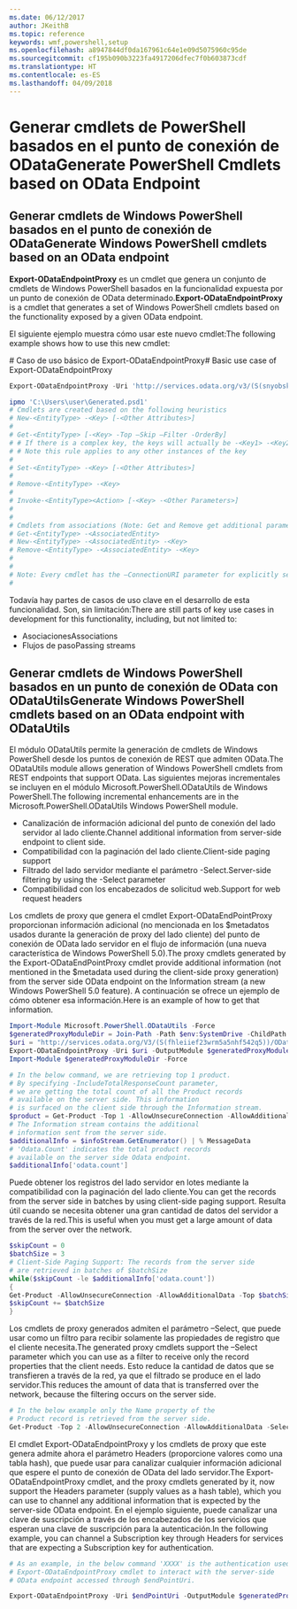 ```yaml
---
ms.date: 06/12/2017
author: JKeithB
ms.topic: reference
keywords: wmf,powershell,setup
ms.openlocfilehash: a8947844df0da167961c64e1e09d5075960c95de
ms.sourcegitcommit: cf195b090b3223fa4917206dfec7f0b603873cdf
ms.translationtype: HT
ms.contentlocale: es-ES
ms.lasthandoff: 04/09/2018
---
```

# <a name="generate-powershell-cmdlets-based-on-odata-endpoint"></a><span data-ttu-id="2cf09-102">Generar cmdlets de PowerShell basados en el punto de conexión de OData</span><span class="sxs-lookup"><span data-stu-id="2cf09-102">Generate PowerShell Cmdlets based on OData Endpoint</span></span>
<a name="generate-windows-powershell-cmdlets-based-on-an-odata-endpoint"></a><span data-ttu-id="2cf09-103">Generar cmdlets de Windows PowerShell basados en el punto de conexión de OData</span><span class="sxs-lookup"><span data-stu-id="2cf09-103">Generate Windows PowerShell cmdlets based on an OData endpoint</span></span>
--------------------------------------------------------------

<span data-ttu-id="2cf09-104">**Export-ODataEndpointProxy** es un cmdlet que genera un conjunto de cmdlets de Windows PowerShell basados en la funcionalidad expuesta por un punto de conexión de OData determinado.</span><span class="sxs-lookup"><span data-stu-id="2cf09-104">**Export-ODataEndpointProxy** is a cmdlet that generates a set of Windows PowerShell cmdlets based on the functionality exposed by a given OData endpoint.</span></span>

<span data-ttu-id="2cf09-105">El siguiente ejemplo muestra cómo usar este nuevo cmdlet:</span><span class="sxs-lookup"><span data-stu-id="2cf09-105">The following example shows how to use this new cmdlet:</span></span>

<span data-ttu-id="2cf09-106">\# Caso de uso básico de Export-ODataEndpointProxy</span><span class="sxs-lookup"><span data-stu-id="2cf09-106">\# Basic use case of Export-ODataEndpointProxy</span></span>

```powershell
Export-ODataEndpointProxy -Uri 'http://services.odata.org/v3/(S(snyobsk1hhutkb2yulwldgf1))/odata/odata.svc' -OutputModule C:\Users\user\Generated.psd1

ipmo 'C:\Users\user\Generated.psd1'
# Cmdlets are created based on the following heuristics
# New-<EntityType> -<Key> [-<Other Attributes>]
#
# Get-<EntityType> [-<Key> -Top –Skip –Filter -OrderBy]
# # If there is a complex key, the keys will actually be -<Key1> -<Key2>…
# # Note this rule applies to any other instances of the key
#
# Set-<EntityType> -<Key> [-<Other Attributes>]
#
# Remove-<EntityType> -<Key>
#
# Invoke-<EntityType><Action> [-<Key> -<Other Parameters>]
#
#
# Cmdlets from associations (Note: Get and Remove get additional parameter sets)
# Get-<EntityType> -<AssociatedEntity>
# New-<EntityType> -<AssociatedEntity> -<Key>
# Remove-<EntityType> -<AssociatedEntity> -<Key>
#
#
# Note: Every cmdlet has the –ConnectionURI parameter for explicitly setting the URI of the endpoint. This normally uses the same address that you gave the Export-ODataEndpointProxy cmdlet, but can be overridden in this fashion for the sake of similar endpoints.
#
```

<span data-ttu-id="2cf09-107">Todavía hay partes de casos de uso clave en el desarrollo de esta funcionalidad. Son, sin limitación:</span><span class="sxs-lookup"><span data-stu-id="2cf09-107">There are still parts of key use cases in development for this functionality, including, but not limited to:</span></span>
-   <span data-ttu-id="2cf09-108">Asociaciones</span><span class="sxs-lookup"><span data-stu-id="2cf09-108">Associations</span></span>
-   <span data-ttu-id="2cf09-109">Flujos de paso</span><span class="sxs-lookup"><span data-stu-id="2cf09-109">Passing streams</span></span>

<a name="generate-windows-powershell-cmdlets-based-on-an-odata-endpoint-with-odatautils"></a><span data-ttu-id="2cf09-110">Generar cmdlets de Windows PowerShell basados en un punto de conexión de OData con ODataUtils</span><span class="sxs-lookup"><span data-stu-id="2cf09-110">Generate Windows PowerShell cmdlets based on an OData endpoint with ODataUtils</span></span>
------------------------------------------------------------------------------
<span data-ttu-id="2cf09-111">El módulo ODataUtils permite la generación de cmdlets de Windows PowerShell desde los puntos de conexión de REST que admiten OData.</span><span class="sxs-lookup"><span data-stu-id="2cf09-111">The ODataUtils module allows generation of Windows PowerShell cmdlets from REST endpoints that support OData.</span></span> <span data-ttu-id="2cf09-112">Las siguientes mejoras incrementales se incluyen en el módulo Microsoft.PowerShell.ODataUtils de Windows PowerShell.</span><span class="sxs-lookup"><span data-stu-id="2cf09-112">The following incremental enhancements are in the Microsoft.PowerShell.ODataUtils Windows PowerShell module.</span></span>
-   <span data-ttu-id="2cf09-113">Canalización de información adicional del punto de conexión del lado servidor al lado cliente.</span><span class="sxs-lookup"><span data-stu-id="2cf09-113">Channel additional information from server-side endpoint to client side.</span></span>
-   <span data-ttu-id="2cf09-114">Compatibilidad con la paginación del lado cliente.</span><span class="sxs-lookup"><span data-stu-id="2cf09-114">Client-side paging support</span></span>
-   <span data-ttu-id="2cf09-115">Filtrado del lado servidor mediante el parámetro -Select.</span><span class="sxs-lookup"><span data-stu-id="2cf09-115">Server-side filtering by using the -Select parameter</span></span>
-   <span data-ttu-id="2cf09-116">Compatibilidad con los encabezados de solicitud web.</span><span class="sxs-lookup"><span data-stu-id="2cf09-116">Support for web request headers</span></span>

<span data-ttu-id="2cf09-117">Los cmdlets de proxy que genera el cmdlet Export-ODataEndPointProxy proporcionan información adicional (no mencionada en los $metadatos usados durante la generación de proxy del lado cliente) del punto de conexión de OData lado servidor en el flujo de información (una nueva característica de Windows PowerShell 5.0).</span><span class="sxs-lookup"><span data-stu-id="2cf09-117">The proxy cmdlets generated by the Export-ODataEndPointProxy cmdlet provide additional information (not mentioned in the $metadata used during the client-side proxy generation) from the server side OData endpoint on the Information stream (a new Windows PowerShell 5.0 feature).</span></span> <span data-ttu-id="2cf09-118">A continuación se ofrece un ejemplo de cómo obtener esa información.</span><span class="sxs-lookup"><span data-stu-id="2cf09-118">Here is an example of how to get that information.</span></span>
```powershell
Import-Module Microsoft.PowerShell.ODataUtils -Force
$generatedProxyModuleDir = Join-Path -Path $env:SystemDrive -ChildPath 'ODataDemoProxy'
$uri = "http://services.odata.org/V3/(S(fhleiief23wrm5a5nhf542q5))/OData/OData.svc/"
Export-ODataEndpointProxy -Uri $uri -OutputModule $generatedProxyModuleDir -Force -AllowUnSecureConnection -Verbose -AllowClobber
Import-Module $generatedProxyModuleDir -Force

# In the below command, we are retrieving top 1 product.
# By specifying -IncludeTotalResponseCount parameter,
# we are getting the total count of all the Product records
# available on the server side. This information
# is surfaced on the client side through the Information stream.
$product = Get-Product -Top 1 -AllowUnsecureConnection -AllowAdditionalData -IncludeTotalResponseCount -InformationVariable infoStream
# The Information stream contains the additional
# information sent from the server side.
$additionalInfo = $infoStream.GetEnumerator() | % MessageData
# 'Odata.Count' indicates the total product records
# available on the server side Odata endpoint.
$additionalInfo['odata.count']
```

<span data-ttu-id="2cf09-119">Puede obtener los registros del lado servidor en lotes mediante la compatibilidad con la paginación del lado cliente.</span><span class="sxs-lookup"><span data-stu-id="2cf09-119">You can get the records from the server side in batches by using client-side paging support.</span></span> <span data-ttu-id="2cf09-120">Resulta útil cuando se necesita obtener una gran cantidad de datos del servidor a través de la red.</span><span class="sxs-lookup"><span data-stu-id="2cf09-120">This is useful when you must get a large amount of data from the server over the network.</span></span>
```powershell
$skipCount = 0
$batchSize = 3
# Client-Side Paging Support: The records from the server side
# are retrieved in batches of $batchSize
while($skipCount -le $additionalInfo['odata.count'])
{
Get-Product -AllowUnsecureConnection -AllowAdditionalData -Top $batchSize -Skip $skipCount
$skipCount += $batchSize
}
```

<span data-ttu-id="2cf09-121">Los cmdlets de proxy generados admiten el parámetro –Select, que puede usar como un filtro para recibir solamente las propiedades de registro que el cliente necesita.</span><span class="sxs-lookup"><span data-stu-id="2cf09-121">The generated proxy cmdlets support the –Select parameter which you can use as a filter to receive only the record properties that the client needs.</span></span> <span data-ttu-id="2cf09-122">Esto reduce la cantidad de datos que se transfieren a través de la red, ya que el filtrado se produce en el lado servidor.</span><span class="sxs-lookup"><span data-stu-id="2cf09-122">This reduces the amount of data that is transferred over the network, because the filtering occurs on the server side.</span></span>
```powershell
# In the below example only the Name property of the
# Product record is retrieved from the server side.
Get-Product -Top 2 -AllowUnsecureConnection -AllowAdditionalData -Select Name
```

<span data-ttu-id="2cf09-123">El cmdlet Export-ODataEndpointProxy y los cmdlets de proxy que este genera admite ahora el parámetro Headers (proporcione valores como una tabla hash), que puede usar para canalizar cualquier información adicional que espere el punto de conexión de OData del lado servidor.</span><span class="sxs-lookup"><span data-stu-id="2cf09-123">The Export-ODataEndpointProxy cmdlet, and the proxy cmdlets generated by it, now support the Headers parameter (supply values as a hash table), which you can use to channel any additional information that is expected by the server-side OData endpoint.</span></span> <span data-ttu-id="2cf09-124">En el ejemplo siguiente, puede canalizar una clave de suscripción a través de los encabezados de los servicios que esperan una clave de suscripción para la autenticación.</span><span class="sxs-lookup"><span data-stu-id="2cf09-124">In the following example, you can channel a Subscription key through Headers for services that are expecting a Subscription key for authentication.</span></span>
```powershell
# As an example, in the below command 'XXXX' is the authentication used by the
# Export-ODataEndpointProxy cmdlet to interact with the server-side
# OData endpoint accessed through $endPointUri.

Export-ODataEndpointProxy -Uri $endPointUri -OutputModule $generatedProxyModuleDir -Force -AllowUnSecureConnection -Verbose -Headers @{'subscription-key'='XXXX'}
```